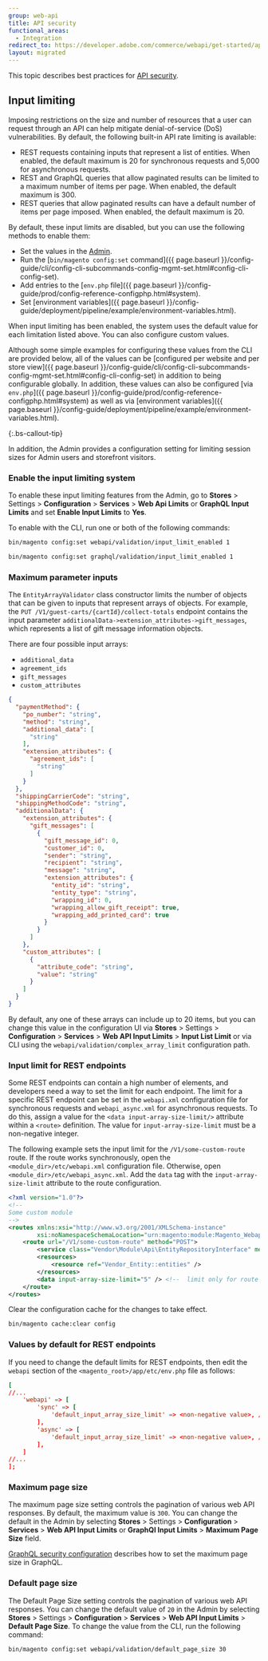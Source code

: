 ```yaml
---
group: web-api
title: API security
functional_areas:
  - Integration
redirect_to: https://developer.adobe.com/commerce/webapi/get-started/api-security/
layout: migrated
---
```


This topic describes best practices for [API security](https://owasp.org/www-project-api-security/).

## Input limiting

Imposing restrictions on the size and number of resources that a user can request through an API can help mitigate denial-of-service (DoS) vulnerabilities. By default, the following built-in API rate limiting is available:

-  REST requests containing inputs that represent a list of entities. When enabled, the default maximum is 20 for synchronous requests and 5,000 for asynchronous requests.
-  REST and GraphQL queries that allow paginated results can be limited to a maximum number of items per page. When enabled, the default maximum is 300.
-  REST queries that allow paginated results can have a default number of items per page imposed. When enabled, the default maximum is 20.

By default, these input limits are disabled, but you can use the following methods to enable them:

-  Set the values in the [Admin](https://docs.magento.com/user-guide/configuration/services/magento-web-api.html).
-  Run the [`bin/magento config:set` command]({{ page.baseurl }}/config-guide/cli/config-cli-subcommands-config-mgmt-set.html#config-cli-config-set).
-  Add entries to the [`env.php` file]({{ page.baseurl }}/config-guide/prod/config-reference-configphp.html#system).
-  Set [environment variables]({{ page.baseurl }}/config-guide/deployment/pipeline/example/environment-variables.html).

When input limiting has been enabled, the system uses the default value for each limitation listed above. You can also configure custom values.

Although some simple examples for configuring these values from the CLI are provided below, all of the values can be [configured per website and per store view]({{ page.baseurl }}/config-guide/cli/config-cli-subcommands-config-mgmt-set.html#config-cli-config-set) in addition to being configurable globally. In addition, these values can also be configured [via `env.php`]({{ page.baseurl }}/config-guide/prod/config-reference-configphp.html#system)
as well as via [environment variables]({{ page.baseurl }}/config-guide/deployment/pipeline/example/environment-variables.html).

{:.bs-callout-tip}

In addition, the Admin provides a configuration setting for limiting session sizes for Admin users and storefront visitors.

### Enable the input limiting system

To enable these input limiting features from the Admin, go to **Stores** > Settings > **Configuration** > **Services** > **Web Api Limits** or **GraphQL Input Limits** and set **Enable Input Limits** to **Yes**.

To enable with the CLI, run one or both of the following commands:

```bash
bin/magento config:set webapi/validation/input_limit_enabled 1
```

```bash
bin/magento config:set graphql/validation/input_limit_enabled 1
```

### Maximum parameter inputs

The `EntityArrayValidator` class constructor limits the number of objects that can be given to inputs that represent arrays of objects. For example, the `PUT /V1/guest-carts/{cartId}/collect-totals` endpoint contains the input parameter `additionalData->extension_attributes->gift_messages`, which represents a list of gift message information objects.

There are four possible input arrays:

-  `additional_data`
-  `agreement_ids`
-  `gift_messages`
-  `custom_attributes`

```json
{
  "paymentMethod": {
    "po_number": "string",
    "method": "string",
    "additional_data": [
      "string"
    ],
    "extension_attributes": {
      "agreement_ids": [
        "string"
      ]
    }
  },
  "shippingCarrierCode": "string",
  "shippingMethodCode": "string",
  "additionalData": {
    "extension_attributes": {
      "gift_messages": [
        {
          "gift_message_id": 0,
          "customer_id": 0,
          "sender": "string",
          "recipient": "string",
          "message": "string",
          "extension_attributes": {
            "entity_id": "string",
            "entity_type": "string",
            "wrapping_id": 0,
            "wrapping_allow_gift_receipt": true,
            "wrapping_add_printed_card": true
          }
        }
      ]
    },
    "custom_attributes": [
      {
        "attribute_code": "string",
        "value": "string"
      }
    ]
  }
}
```

By default, any one of these arrays can include up to 20 items, but you can change this value in the configuration UI via **Stores** > Settings > **Configuration** > **Services** > **Web API Input Limits** > **Input List Limit** or via CLI using the `webapi/validation/complex_array_limit` configuration path.

### Input limit for REST endpoints

Some REST endpoints can contain a high number of elements, and developers need a way to set the limit for each endpoint. The limit for a specific REST endpoint can be set in the `webapi.xml` configuration file for synchronous requests and `webapi_async.xml` for asynchronous requests.
To do this, assign a value for the `<data input-array-size-limit/>` attribute within a `<route>` definition. The value for `input-array-size-limit` must be a non-negative integer.

The following example sets the input limit for the `/V1/some-custom-route` route.
If the route works synchronously, open the `<module_dir>/etc/webapi.xml` configuration file. Otherwise, open `<module_dir>/etc/webapi_async.xml`.
Add the `data` tag with the `input-array-size-limit` attribute to the route configuration.

```xml
<?xml version="1.0"?>
<!--
Some custom module
-->
<routes xmlns:xsi="http://www.w3.org/2001/XMLSchema-instance"
        xsi:noNamespaceSchemaLocation="urn:magento:module:Magento_Webapi:etc/webapi.xsd">
    <route url="/V1/some-custom-route" method="POST">
        <service class="Vendor\Module\Api\EntityRepositoryInterface" method="save"/>
        <resources>
            <resource ref="Vendor_Entity::entities" />
        </resources>
        <data input-array-size-limit="5" /> <!--  limit only for route `/V1/some-custom-route`  -->
    </route>
</routes>
```

Clear the configuration cache for the changes to take effect.

```bash
bin/magento cache:clear config
```

### Values by default for REST endpoints

If you need to change the default limits for REST endpoints, then edit the `webapi` section of the `<magento_root>/app/etc/env.php` file as follows:
```conf
[
//...
    'webapi' => [
        'sync' => [
            'default_input_array_size_limit' => <non-negative value>, //overrides values for synchronous REST endpoints
        ],
        'async' => [
            'default_input_array_size_limit' => <non-negative value>, //overrides values for asynchronous REST endpoints
        ],
    ]
//...
];
```

### Maximum page size

The maximum page size setting controls the pagination of various web API responses. By default, the maximum value is `300`. You can change the default in the Admin by selecting **Stores** > Settings > **Configuration** > **Services** > **Web API Input Limits** or **GraphQl Input Limits** >  **Maximum Page Size** field.

[GraphQL security configuration]({{page.baseurl}}/graphql/security-configuration.html) describes how to set the maximum page size in GraphQL.

### Default page size

The Default Page Size setting controls the pagination of various web API responses. You can change the default value of `20` in the Admin by selecting **Stores** > Settings > **Configuration** > **Services** > **Web API Input Limits** > **Default Page Size**. To change the value from the CLI, run the following command:

```shell
bin/magento config:set webapi/validation/default_page_size 30
```
